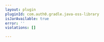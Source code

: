 ```yaml
---
layout: plugin
pluginId: com.auth0.gradle.java-oss-library
isJarAvailable: true
error: ''
violations: []

---
```

